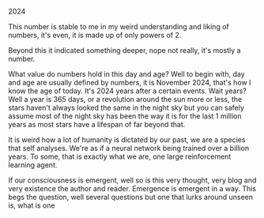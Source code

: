 2024

This number is stable to me in my weird understanding and liking of numbers, it's even, it is made up of only powers of 2.

Beyond this it indicated something deeper, nope not really, it's mostly a number.

What value do numbers hold in this day and age? Well to begin with, day and age are usually defined by numbers, it is November 2024, that's how I know the age of today. It's 2024 years after a certain events. Wait years? Well a year is 365 days, or a revolution around the sun more or less, the stars haven't always looked the same in the night sky but you can safely assume most of the night sky has been the way it is for the last 1 million years as most stars have a lifespan of far beyond that. 

It is weird how a lot of humanity is dictated by our past, we are a species that self analyses. We're as if a neural network being trained over a billion years. To some, that is exactly what we are, one large reinforcement learning agent. 

If our consciousness is emergent, well so is this very thought, very blog and very existence the author and reader. Emergence is emergent in a way. This begs the question, well several questions but one that lurks around unseen is, what is one 